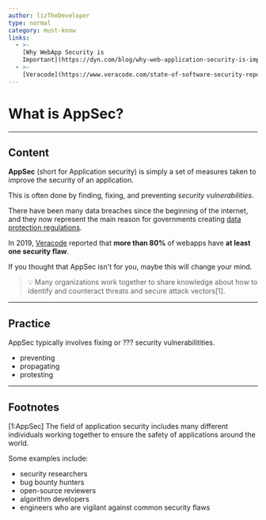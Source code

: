 ```yaml
---
author: lizTheDeveloper
type: normal
category: must-know
links:
  - >-
    [Why WebApp Security is
    Important](https://dyn.com/blog/why-web-application-security-is-important/){website}
  - >-
    [Veracode](https://www.veracode.com/state-of-software-security-report){website}
---
```


# What is AppSec?


---

## Content

**AppSec** (short for Application security) is simply a set of measures taken to improve the security of an application.

This is often done by finding, fixing, and preventing *security vulnerabilities*.

There have been many data breaches since the beginning of the internet, and they now represent the main reason for governments creating [data protection regulations](https://dyn.com/blog/data-protection-regulations-emerge-as-breaches-persist/).

In 2019, [Veracode](https://www.veracode.com/state-of-software-security-report) reported that **more than 80%** of webapps have **at least one security flaw**.

If you thought that AppSec isn't for you, maybe this will change your mind.

> 💡 Many organizations work together to share knowledge about how to identify and counteract threats and secure attack vectors[1].


---

## Practice

AppSec typically involves fixing or ??? security vulnerabilitities.

* preventing
* propagating
* protesting


---

## Footnotes

[1:AppSec]
The field of application security includes many different individuals working together to ensure the safety of applications around the world.

Some examples include:

* security researchers
* bug bounty hunters
* open-source reviewers
* algorithm developers
* engineers who are vigilant against common security flaws
